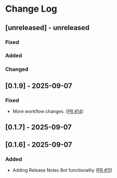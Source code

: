 # Change Log

## [unreleased] - unreleased

### Fixed


### Added


### Changed


## [0.1.9] - 2025-09-07

### Fixed

- More workflow changes. ([PR #14](https://github.com/redvers/jndi-file-scanner/pull/14))

## [0.1.7] - 2025-09-07

## [0.1.6] - 2025-09-07

### Added

- Adding Release Notes Bot functionality ([PR #11](https://github.com/redvers/jndi-file-scanner/pull/11))

